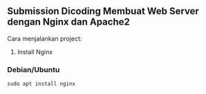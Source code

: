 ## Submission Dicoding Membuat Web Server dengan Nginx dan Apache2

Cara menjalankan project:

1.  Install Nginx

### Debian/Ubuntu
```
sudo apt install nginx
```
